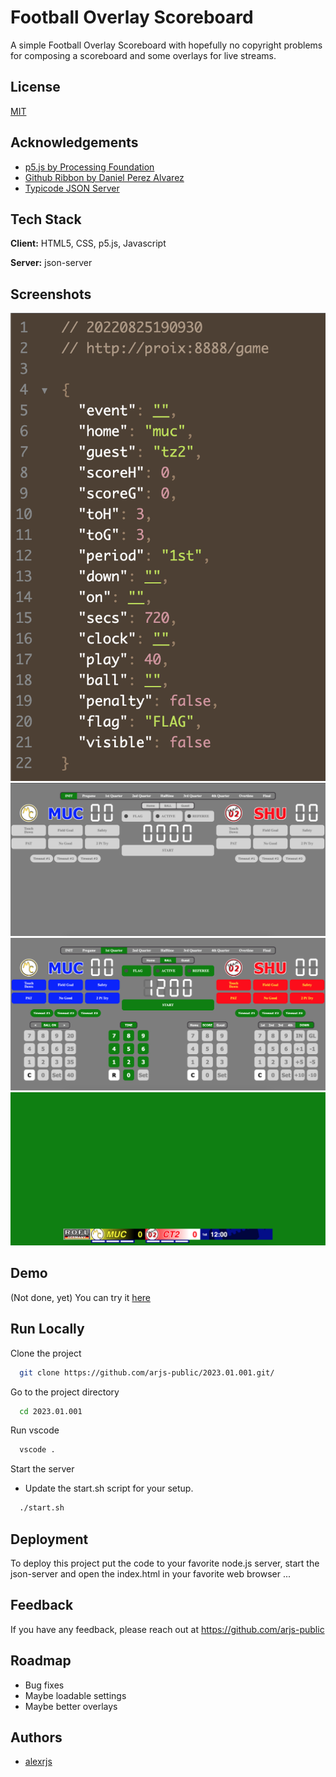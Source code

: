 
# Football Overlay Scoreboard

A simple Football Overlay Scoreboard with hopefully no copyright problems for composing a scoreboard and some overlays for live streams.


## License

[MIT](https://choosealicense.com/licenses/mit/)

  
## Acknowledgements

 - [p5.js by Processing Foundation](https://p5js.org/)
 - [Github Ribbon by Daniel Perez Alvarez](https://www.unindented.org/blog/github-ribbon-using-css-transforms/)
 - [Typicode JSON Server](https://github.com/typicode/json-server)


  
## Tech Stack

**Client:** HTML5, CSS, p5.js, Javascript

**Server:** json-server

  
## Screenshots

![App Screenshot - Json](docs/images/image01.png)
![App Screenshot - Initial](docs/images/image02.png)
![App Screenshot - 1st Qtr](docs/images/image03.png)
![App Screenshot - Overlayl](docs/images/image04.png)

  
## Demo

(Not done, yet) You can try it [here](https://arjs-public.github.io/arjs.projects.github.io/2023.01.001/index.html)

  
## Run Locally

Clone the project

```bash
  git clone https://github.com/arjs-public/2023.01.001.git/
```

Go to the project directory

```bash
  cd 2023.01.001
```

Run vscode

```bash
  vscode .
```

Start the server  
- Update the start.sh script for your setup.

```bash
  ./start.sh
```
  
## Deployment

To deploy this project put the code to your favorite node.js server, start the json-server and open the index.html in your favorite web browser ...

  
## Feedback

If you have any feedback, please reach out at https://github.com/arjs-public

  
## Roadmap

- Bug fixes
- Maybe loadable settings
- Maybe better overlays

  
## Authors

- [alexrjs](https://github.com/arjs-public)

